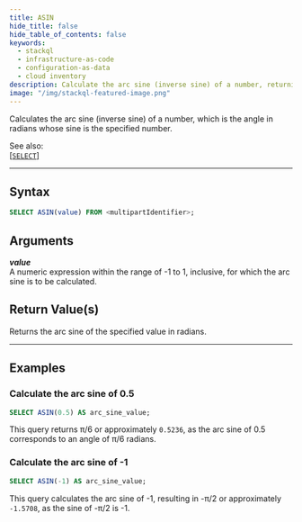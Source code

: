 ```yaml
---
title: ASIN
hide_title: false
hide_table_of_contents: false
keywords:
  - stackql
  - infrastructure-as-code
  - configuration-as-data
  - cloud inventory
description: Calculate the arc sine (inverse sine) of a number, returning an angle in radians using SQL in StackQL.
image: "/img/stackql-featured-image.png"
---
```

Calculates the arc sine (inverse sine) of a number, which is the angle in radians whose sine is the specified number.

See also:  
[[`SELECT`]](/docs/language-spec/select)

* * * 

## Syntax

```sql
SELECT ASIN(value) FROM <multipartIdentifier>;
```

## Arguments

__*value*__  
A numeric expression within the range of -1 to 1, inclusive, for which the arc sine is to be calculated.

## Return Value(s)
Returns the arc sine of the specified value in radians.

* * *

## Examples

### Calculate the arc sine of 0.5

```sql
SELECT ASIN(0.5) AS arc_sine_value;
```

This query returns π/6 or approximately `0.5236`, as the arc sine of 0.5 corresponds to an angle of π/6 radians.

### Calculate the arc sine of -1

```sql
SELECT ASIN(-1) AS arc_sine_value;
```

This query calculates the arc sine of -1, resulting in -π/2 or approximately `-1.5708`, as the sine of -π/2 is -1.
